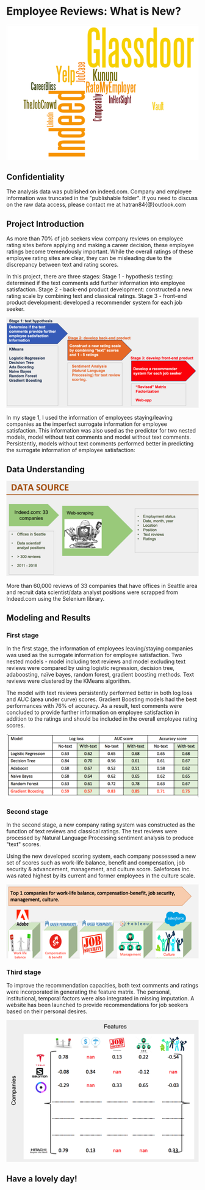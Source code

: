# Employee Reviews: What is New?

![Alt text](images/Wordcount.png?raw=true "Title")

## Confidentiality
The analysis data was published on indeed.com. Company and employee information was truncated in the "publishable folder". If you need to discuss on the raw data access, please contact me at hatran84{@}outlook.com

## Project Introduction
As more than 70% of job seekers view company reviews on employee rating sites before applying and making a career decision, these employee ratings become tremendously important. While the overall ratings of these employee rating sites are clear, they can be misleading due to the discrepancy between text and rating scores.

In this project, there are three stages:
    Stage 1 - hypothesis testing: determined if the text comments add further information into employee   satisfaction.
    Stage 2 - back-end product development: constructed a new rating scale by combining text and classical ratings.
    Stage 3 - front-end product development: developed a recommender system for each job seeker.
  
![Alt text](images/Project_introduction.png?raw=true "Title")

In my stage 1, I used the information of employees staying/leaving companies as the imperfect surrogate information for employee satisfaction. This information was also used as the predictor for two nested models, model without text comments and model without text comments. Persistently, models without text comments performed better in predicting the surrogate information of employee satisfaction:

## Data Understanding
![Alt text](images/Data_understanding.png?raw=true "Title")

More than 60,000 reviews of 33 companies that have offices in Seattle area and recruit data scientist/data analyst positions were scrapped from Indeed.com using the Selenium library. 

## Modeling and Results
### First stage
In the first stage, the information of employees leaving/staying companies was used as the surrogate information for employee satisfaction. Two nested models - model including text reviews and model excluding text reviews were compared by using logistic regression, decision tree, adaboosting, naïve bayes, random forest, gradient boosting methods. Text reviews were clustered by the KMeans algorithm. 

The model with text reviews persistently performed better in both log loss and AUC (area under curve) scores. Gradient Boosting models had the best performances with 76% of accuracy. As a result, text comments were concluded to provide further information on employee satisfaction in addition to the ratings and should be included in the overall employee rating scores. 

![Alt text](images/predictive_models.png?raw=true "Title")


### Second stage
In the second stage, a new company rating system was constructed as the function of text reviews and classical ratings. The text reviews were processed by Natural Language Processing sentiment analysis to produce "text" scores. 

Using the new developed scoring system, each company possessed a new set of scores such as work-life balance, benefit and compensation, job security & advancement, management, and culture score. Saleforces inc. was rated highest by its current and former employees in the culture scale. 

![Alt text](images/top_1_companies.png?raw=true "Title")

### Third stage

To improve the recommendation capacities, both text comments and ratings were incorporated in generating the feature matrix. The personal, institutional, temporal factors were also integrated in missing imputation. A website has been launched to provide recommendations for job seekers based on their personal desires. 


![Alt text](images/Matrix_factorization.png?raw=true "Title")


## Have a lovely day!















